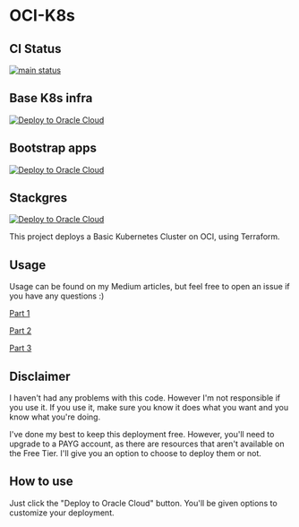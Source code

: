 # OCI-K8s
## CI Status
[![main status](https://github.com/yaroze/oci-k8s/actions/workflows/main.yml/badge.svg)](https://github.com/yaroze/oci-k8s/actions?query=branch%3Amain)

## Base K8s infra
[![Deploy to Oracle Cloud](https://oci-resourcemanager-plugin.plugins.oci.oraclecloud.com/latest/deploy-to-oracle-cloud.svg)](https://cloud.oracle.com/resourcemanager/stacks/create?zipUrl=https://github.com/yaroze/oci-k8s/releases/latest/download/base.zip)

## Bootstrap apps
[![Deploy to Oracle Cloud](https://oci-resourcemanager-plugin.plugins.oci.oraclecloud.com/latest/deploy-to-oracle-cloud.svg)](https://cloud.oracle.com/resourcemanager/stacks/create?zipUrl=https://github.com/yaroze/oci-k8s/releases/latest/download/bootstrap.zip)

## Stackgres
[![Deploy to Oracle Cloud](https://oci-resourcemanager-plugin.plugins.oci.oraclecloud.com/latest/deploy-to-oracle-cloud.svg)](https://cloud.oracle.com/resourcemanager/stacks/create?zipUrl=https://github.com/yaroze/oci-k8s/releases/latest/download/stackgres.zip)

This project deploys a Basic Kubernetes Cluster on OCI, using Terraform.

## Usage
Usage can be found on my Medium articles, but feel free to open an issue if you have any questions :)

[Part 1](https://medium.com/@plfarinha/automatically-deploying-a-basic-kubernetes-cluster-on-oracle-cloud-for-stackgres-d1ada61c46e2)

[Part 2](https://medium.com/@plfarinha/deploying-a-basic-kubernetes-cluster-on-oracle-cloud-for-stackgres-part-2-bc6d281cd2bf)

[Part 3](https://medium.com/@plfarinha/deploying-a-basic-kubernetes-cluster-on-oracle-cloud-for-stackgres-part-3-4d5bda66c48b)

## Disclaimer
I haven't had any problems with this code. However I'm not responsible if you use it.
If you use it, make sure you know it does what you want and you know what you're doing.

I've done my best to keep this deployment free. However, you'll need to upgrade to a PAYG account, as there are resources that aren't available on the Free Tier.
I'll give you an option to choose to deploy them or not.

## How to use

Just click the "Deploy to Oracle Cloud" button. You'll be given options to customize your deployment.